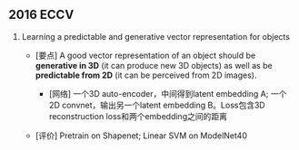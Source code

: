 ## 2016 ECCV
1. Learning a predictable and generative vector representation for objects
   - [要点] A good vector representation of an object should be **generative in 3D** (it can produce new 3D objects) 
   as well as be **predictable from 2D** (it can be perceived from 2D images).
      - [网络] 一个3D auto-encoder，中间得到latent embedding A; 一个2D convnet，输出另一个latent embedding B。Loss包含3D reconstruction loss和两个embedding之间的距离

   - [评价] Pretrain on Shapenet; Linear SVM on ModelNet40
